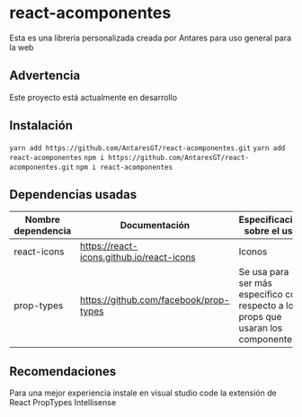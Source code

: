 # react-acomponentes
Esta es una libreria personalizada creada por Antares para uso general para la web

## Advertencia
Este proyecto está actualmente en desarrollo

## Instalación
```yarn add https://github.com/AntaresGT/react-acomponentes.git```
```yarn add react-acomponentes```
```npm i https://github.com/AntaresGT/react-acomponentes.git```
```npm i react-acomponentes```

## Dependencias usadas

| Nombre dependencia | Documentación                             | Especificación sobre el uso                                                        |
| -- | -- | -- |
| react-icons        | https://react-icons.github.io/react-icons | Iconos                                                                             |
| prop-types         | https://github.com/facebook/prop-types    | Se usa para ser más especifico con respecto a los props que usaran los componentes |

## Recomendaciones
Para una mejor experiencia instale en visual studio code la extensión de React PropTypes Intellisense